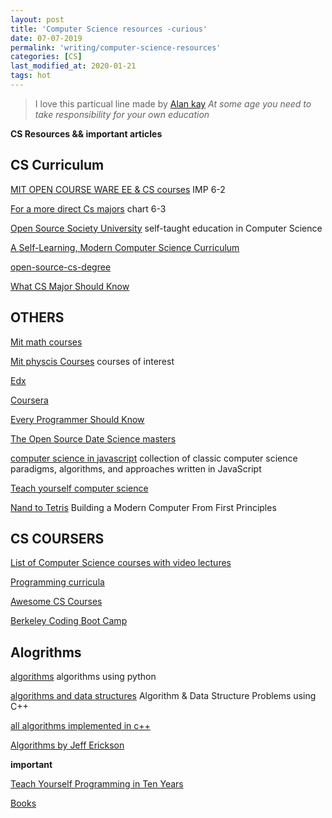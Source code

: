 ```yaml
---
layout: post
title: 'Computer Science resources -curious'
date: 07-07-2019
permalink: 'writing/computer-science-resources'
categories: [CS]
last_modified_at: 2020-01-21
tags: hot
---
```

 
> I love this particual line made by [Alan kay](https://en.wikipedia.org/wiki/Alan_Kay) 
<cite>At some age you need to take responsibility for your own education</cite>
>


**CS Resources && important articles**


## CS Curriculum

[MIT OPEN COURSE WARE EE & CS courses](https://ocw.mit.edu/courses/electrical-engineering-and-computer-science/) IMP 6-2

[For a more direct Cs majors](http://catalog.mit.edu/degree-charts/computer-science-engineering-course-6-3/) chart 6-3
 
[Open Source Society University](https://github.com/ossu/computer-science) self-taught education in Computer Science

[A Self-Learning, Modern Computer Science Curriculum](https://functionalcs.github.io/curriculum/)

[open-source-cs-degree](https://github.com/mvillaloboz/open-source-cs-degree)

[What CS Major Should Know](http://matt.might.net/articles/what-cs-majors-should-know/)


## OTHERS
[Mit math courses](https://ocw.mit.edu/courses/mathematics/)

[Mit physcis Courses](https://ocw.mit.edu/courses/physics/) courses of interest

[Edx](https://www.edx.org/)

[Coursera](https://www.coursera.org/)

[Every Programmer Should Know](https://github.com/mtdvio/every-programmer-should-know)

[The Open Source Date Science masters](https://github.com/datasciencemasters/go)

[computer science in javascript](https://github.com/humanwhocodes/computer-science-in-javascript) collection of classic computer science paradigms, algorithms, and approaches written in JavaScript

[Teach yourself computer science](https://teachyourselfcs.com/)

[Nand to Tetris](https://www.nand2tetris.org/) Building a Modern Computer From First Principles


## CS COURSERS

[List of Computer Science courses with video lectures](https://github.com/Developer-Y/cs-video-courses)

[Programming curricula](https://github.com/P1xt/p1xt-guides)

[Awesome CS Courses](https://github.com/prakhar1989/awesome-courses)

[Berkeley Coding Boot Camp](https://bootcamp.berkeley.edu/coding/)


## Alogrithms

[algorithms](https://github.com/keon/algorithms) algorithms using python

[algorithms and data structures](https://github.com/mandliya/algorithms_and_data_structures) Algorithm & Data Structure Problems using C++

[all algorithms implemented in c++](https://github.com/TheAlgorithms/C-Plus-Plus)

[Algorithms by Jeff Erickson](https://github.com/jeffgerickson/algorithms)



**important**

[Teach Yourself Programming in Ten Years](http://norvig.com/21-days.html)

[Books](/writing/interesting-programming-and-cs-books.html)




